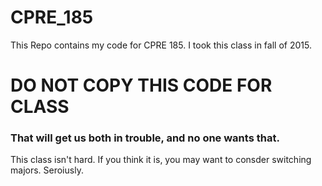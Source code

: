 # CPRE_185
This Repo contains my code for CPRE 185. I took this class in fall of 2015. 
<h1> DO NOT COPY THIS CODE FOR CLASS </h1>
<h3>That will get us both in trouble, and no one wants that.</h3>
This class isn't hard. If you think it is, you may want to consder switching majors. Seroiusly.
